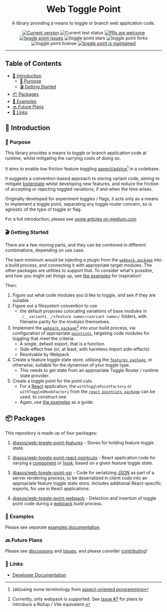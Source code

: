 <p align="center">
  <h1 align="center">Web Toggle Point</h1>
</p>
<p align="center">
A library providing a means to toggle or branch web application code.
</p>
<p align="center">
   <a href="https://github.com/ASOS/web-toggle-point/tags/"><img src="https://img.shields.io/github/tag/ASOS/web-toggle-point" alt="Current version" /></a>
   <img src="https://github.com/ASOS/web-toggle-point/workflows/Pull Request Checks/badge.svg" alt="Current test status" />
   <a href="http://makeapullrequest.com"><img src="https://img.shields.io/badge/PRs-welcome-brightgreen.svg" alt="PRs are welcome" /></a>
   <a href="https://github.com/ASOS/web-toggle-point/issues/"><img src="https://img.shields.io/github/issues/ASOS/web-toggle-point" alt="toggle point issues" /></a>
   <img src="https://img.shields.io/github/stars/ASOS/web-toggle-point" alt="toggle point stars" />
   <img src="https://img.shields.io/github/forks/ASOS/web-toggle-point" alt="toggle point forks" />
   <img src="https://img.shields.io/github/license/ASOS/web-toggle-point" alt="toggle point license" />
   <a href="https://github.com/ASOS/web-toggle-point/graphs/commit-activity"><img src="https://img.shields.io/badge/Maintained%3F-yes-green.svg" alt="toggle point is maintained" /></a>
</p>

---

## Table of Contents

- [🤝 Introduction](#-introduction)
  - [🐬 Purpose](#-purpose)
  - [🎬 Getting Started](#-getting-started)
- [📦 Packages](#-packages)
- [🎁 Examples](#-examples)
- [🔜 Future Plans](#-future-plans)
- [🔗 Links](#-links)

## 🤝 Introduction

### 🐬 Purpose

This library provides a means to toggle or branch application code at runtime, whilst mitigating the carrying costs of doing so.

It aims to enable low friction feature toggling [aspect/advice](https://en.wikipedia.org/wiki/Advice_(programming))[^1] in a codebase.

It suggests a convention-based approach to storing variant code, aiming to mitigate [boilerplate](https://en.wikipedia.org/wiki/Boilerplate_code) whilst developing new features, and reduce the friction of accepting or rejecting toggled variations, if and when the time arises.

Originally developed for experiment toggles / flags, it acts only as a means to implement a toggle point, separating any toggle router concern, so is agnostic of the type of toggle or flag.

For a full introduction, please see [some articles on medium.com](https://medium.com/@tomstrepsil/web-feature-toggles-part-1-experimentation-at-asos-756cbfc68a4f)

[^1]: (ab)using some terminology from [aspect-oriented programming](https://en.wikipedia.org/wiki/Aspect-oriented_programming)

### 🎬 Getting Started

There are a few moving parts, and they can be combined in different combinations, depending on use case.  

The bare minimum would be injecting a plugin from the [`webpack package`](../packages/webpack/docs/README.md) into a build process, and connecting it with appropriate target modules.  The other packages are utilities to support that. To consider what's possible, and how you might set things up, see [the examples](../examples/README.md) for inspiration!

Then:

1. Figure out what code modules you'd like to toggle, and see if they are suitable
2. Figure out a filesystem convention to use
   - the default proposes colocating variations of base modules in `./__variants__/<feature name>/<variant name>/` folders, with filename parity for the modules themselves.
2. Implement the [`webpack package`](../packages/webpack/docs/README.md)[^2] into your build process, via configuration of appropriate [`pointcuts`](https://en.wikipedia.org/wiki/Pointcut), targeting code modules for toggling that meet the criteria:
   - A single, default export, that is a function
   - Side-effect free (or, at least, with harmless import side-effects)
   - Resolvable by Webpack
3. Create a feature toggle state store, utilising the [`features package`](../packages/features/docs/README.md), or otherwise, suitable for the dynamism of your toggle type.
   - This needs to get state from an appropriate Toggle Router / runtime state provider.
4. Create a toggle point for the point cuts
   - For a [React](https://react.dev/) application, the `withTogglePointFactory` or `withToggledHookFactory` from the [`react pointcuts package`](../packages/react-pointcuts/docs/README.md) can be used, to construct one.
    - Again, use [the examples](../examples/README.md) as a guide.

[^2]: Currently, only webpack is supported.  See [Issue #7](https://github.com/ASOS/web-toggle-point/issues/7) for plans to introduce a Rollup / Vite equivalent.

## 📦 Packages

This repository is made up of four packages:

1. [@asos/web-toggle-point-features](../packages/features/docs/README.md) - Stores for holding feature toggle state.

2. [@asos/web-toggle-point-react-pointcuts](../packages/react-pointcuts/docs/README.md) - React application code for varying a [component](https://reactjs.org/docs/react-component.html) or [hook](https://reactjs.org/docs/hooks-intro.html), based on a given feature toggle state.

3. [@asos/web-toggle-point-ssr](../packages/ssr/docs/README.md) - Code for serializing [JSON](https://www.json.org/) as part of a server rendering process, to be deserialized in client code into an appropriate feature toggle state store. Includes additional React-specific exports, for use in React applications.

4. [@asos/web-toggle-point-webpack](../packages/webpack/docs/README.md) - Detection and insertion of toggle point code during a [webpack](https://webpack.js.org/) build process.

### 🎁 Examples

Please see separate [examples documentation](../examples/README.md).

### 🔜 Future Plans

Please see [discussions](https://github.com/ASOS/web-toggle-point/discussions) and [issues](https://github.com/ASOS/web-toggle-point/issues), and please consider [contributing](./CONTRIBUTING.md)!

### 🔗 Links

- [Developer Documentation](https://asos.github.io/web-toggle-point/)
